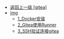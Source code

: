- [返回上一级 [gitea]](page/后端/持续集成/git/gitea/)
- [img](page/后端/持续集成/git/gitea/img/)
  - [1_Docker安装](page/后端/持续集成/git/gitea/img/1_Docker安装/)
  - [2_Gitea使用Runner](page/后端/持续集成/git/gitea/img/2_Gitea使用Runner/)
  - [3_SSH验证连接gitea](page/后端/持续集成/git/gitea/img/3_SSH验证连接gitea/)
